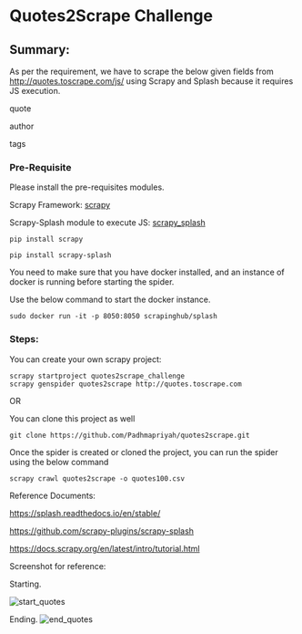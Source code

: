 # Quotes2Scrape Challenge
## Summary:

As per the requirement, we have to scrape the below given fields from http://quotes.toscrape.com/js/ using Scrapy and Splash because it requires JS execution.

quote

author

tags

### Pre-Requisite

Please install the pre-requisites modules.

Scrapy Framework: [scrapy](https://pypi.org/project/Scrapy)

Scrapy-Splash module to execute JS: [scrapy_splash](https://pypi.org/project/scrapy-splash/)

```
pip install scrapy

pip install scrapy-splash
```
You need to make sure that you have docker installed, and an instance of docker is running before starting the spider.

Use the below command to start the docker instance.

```
sudo docker run -it -p 8050:8050 scrapinghub/splash
```

### Steps:

You can create your own scrapy project:

```commandline
scrapy startproject quotes2scrape_challenge
scrapy genspider quotes2scrape http://quotes.toscrape.com
```

OR

You can clone this project as well

```
git clone https://github.com/Padhmapriyah/quotes2scrape.git
```
Once the spider is created or cloned the project, you can run the spider using the below command

```
scrapy crawl quotes2scrape -o quotes100.csv
```
Reference Documents:

https://splash.readthedocs.io/en/stable/

https://github.com/scrapy-plugins/scrapy-splash

https://docs.scrapy.org/en/latest/intro/tutorial.html

Screenshot for reference:

Starting.

![start_quotes](https://user-images.githubusercontent.com/132034355/235143824-6d043ac8-0cc0-479b-9261-9f334a0a5cbc.png)

Ending.
![end_quotes](https://user-images.githubusercontent.com/132034355/235143830-fedc7182-85ef-4b06-9285-3c0a1c83a066.png)
